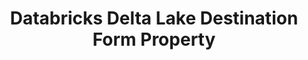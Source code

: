 ---
# -------------------------- #
#        CONTENT TYPE        #
# -------------------------- #

product-type: "connect"
content-type: "api-form"
form-type: "destination"
key: "destination-form-properties-databricks-delta-object"


# -------------------------- #
#        OBJECT INFO         #
# -------------------------- #

title: "Databricks Delta Lake Destination Form Property"
api-type: "databricks_delta"
display-name: "Databricks Delta Lake"

docs-name: "databricks-delta"
db-type: "databricks-delta"

description: |
  To set up an {{ form-property.display-name }} destination, users will need to:

  1. Configure access for Stitch and Databricks to an existing Amazon S3 bucket
  2. Generate a Databricks REST API token
  3. Retrieve the Databricks' cluster JDBC URL

  Depending on your Amazon Web Services (AWS) configuration, you may need to perform additional steps to successfully connect this destination.

  Refer to our [{{ form-property.display-name }} documentation]({{ link.destinations.setup.databricks-delta | prepend: site.baseurl }}) for additional details.

property-description: "a {{ form-property.display-name }} destination via an Amazon S3 bucket"


# -------------------------- #
#      OBJECT ATTRIBUTES     #
# -------------------------- #

uses-common-fields: false
uses-ssh-fields: false

object-attributes:
  - name: "access_token"
    type: "string"
    required: true
    read-only: false
    description: |
      A Databricks REST API access token. Refer to the [{{ form-property.display-name }} documentation]({{ link.destinations.setup.databricks-delta | prepend: site.baseurl | append:"#generate-databricks-api-access-token" }}) for instructions on generating this credential.
    value: |
      "<ACCESS_TOKEN>"

  - name: "jdbc_url"
    type: "string"
    required: true
    read-only: false
    description: |
      The JDBC URL used to connect to your Databricks cluster. Refer to the [{{ form-property.display-name }} documentation]({{ link.destinations.setup.databricks-delta | prepend: site.baseurl | append:"#retrieve-jdbc-url" }}) for instructions on retrieving this info.
    value: |
      "jdbc:spark://<server-hostname>:<port>/default;transportMode=http;ssl=1;httpPath=<http-path>;AuthMech=3;UID=token;PWD=<personal-access-token>"

  - name: "ssh_config"
    type: "object"
    required: true
    read-only: false
    description: |
      An object containing properties for configuring SSH encryption for the destination.
    value: |
      {
           "ssh":"true",
           "ssh_host":"your-ssh-server-address",
           "ssh_port":"22",
           "ssh_user":"stitch"
          }

    subattributes:
      - name: "ssh"
        type: "string"
        required: true
        read-only: false
        description: |
          Indicates whether SSH encryption should be used to connect to the destination. Valid values are:

          - `false` - No encryption will be used.
          - `true` - SSH encryption will be used to connect to the destination. The SSH connection details should be submitted using the `ssh_host`, `ssh_port`, and `ssh_user` properties.
        value: |
          "true"

      - name: "ssh_host"
        type: "string"
        required: false
        read-only: false
        description: |
          If using SSH encryption, the host of the SSH server. Required only if `ssh` is `true`.
        value: |
          "<SSH_HOST_ADDRESS>"

      - name: "ssh_port"
        type: "string"
        required: false
        read-only: false
        description: |
          If using SSH encryption, the port of the SSH server. Required only if `ssh` is `true`.
        value: |
          "22"

      - name: "ssh_user"
        type: "string"
        required: false
        read-only: false
        description: |
          If using SSH encryption, the name of the SSH user. Required only if `ssh` is `true`.
        value: |
          "<SSH_USERNAME>"

  - name: "staging_area"
    type: "object"
    required: true
    read-only: false
    description: |
      Connection information for the Amazon S3 bucket Stitch will stage data to before loading into {{ form-property.display-name }}.
    value: |
      {
           "scheme": "s3",
           "bucket_name": "<S3-BUCKET-NAME>"
          }
    subattributes:
      - name: "scheme"
        type: "string"
        required: true
        read-only: false
        description: "This will be `s3`."
        value: |
          "s3"

      - name: "bucket_name"
        type: "string"
        required: true
        read-only: false
        description: |
          The name of the Amazon S3 bucket.

          **Note**: This must be a pre-existing bucket. Refer to the [{{ form-property.display-name }} documentation]({{ link.destinations.setup.databricks-delta | prepend: site.baseurl) }} for instructions on configuring access to the bucket for Stitch and {{ form-property.display-name }}.
        value: |
          "stitch-databricks-delta-bucket"
---